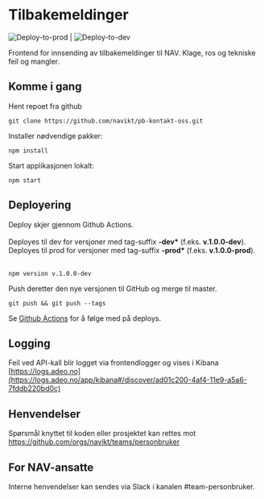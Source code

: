# Tilbakemeldinger

![Deploy-to-prod](https://github.com/navikt/pb-kontakt-oss/workflows/Deploy-to-prod/badge.svg) | ![Deploy-to-dev](https://github.com/navikt/pb-kontakt-oss/workflows/Deploy-to-dev/badge.svg)

Frontend for innsending av tilbakemeldinger til NAV. Klage, ros og tekniske feil og mangler.

## Komme i gang

Hent repoet fra github

```
git clone https://github.com/navikt/pb-kontakt-oss.git
```

Installer nødvendige pakker:

```
npm install
```

Start applikasjonen lokalt:

```
npm start
```

## Deployering

Deploy skjer gjennom Github Actions.<br><br>
Deployes til dev for versjoner med tag-suffix <b>-dev\*</b> (f.eks. <b>v.1.0.0-dev</b>).<br>
Deployes til prod for versjoner med tag-suffix <b>-prod\*</b> (f.eks. <b>v.1.0.0-prod</b>).<br><br>

```
npm version v.1.0.0-dev
```

Push deretter den nye versjonen til GitHub og merge til master.

```
git push && git push --tags
```

Se [Github Actions](https://github.com/navikt/pb-kontakt-oss/actions) for å følge med på deploys.

## Logging

Feil ved API-kall blir logget via frontendlogger og vises i Kibana<br>
[https://logs.adeo.no](https://logs.adeo.no/app/kibana#/discover/ad01c200-4af4-11e9-a5a6-7fddb220bd0c)

## Henvendelser

Spørsmål knyttet til koden eller prosjektet kan rettes mot https://github.com/orgs/navikt/teams/personbruker

## For NAV-ansatte

Interne henvendelser kan sendes via Slack i kanalen #team-personbruker.
